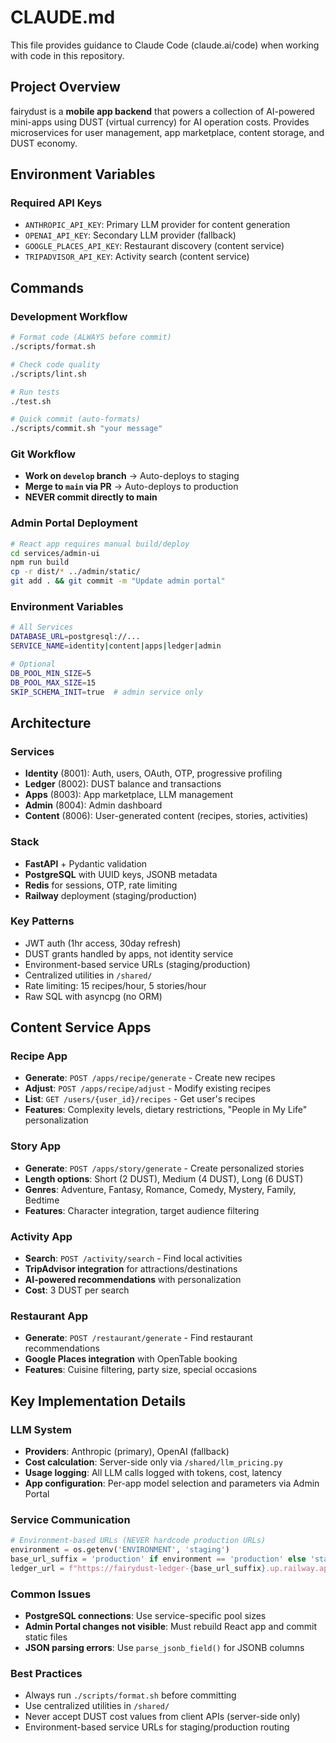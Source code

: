 # CLAUDE.md

This file provides guidance to Claude Code (claude.ai/code) when working with code in this repository.

## Project Overview

fairydust is a **mobile app backend** that powers a collection of AI-powered mini-apps using DUST (virtual currency) for AI operation costs. Provides microservices for user management, app marketplace, content storage, and DUST economy.

## Environment Variables

### Required API Keys
- `ANTHROPIC_API_KEY`: Primary LLM provider for content generation
- `OPENAI_API_KEY`: Secondary LLM provider (fallback)
- `GOOGLE_PLACES_API_KEY`: Restaurant discovery (content service)
- `TRIPADVISOR_API_KEY`: Activity search (content service)

## Commands

### Development Workflow
```bash
# Format code (ALWAYS before commit)
./scripts/format.sh

# Check code quality
./scripts/lint.sh

# Run tests
./test.sh

# Quick commit (auto-formats)
./scripts/commit.sh "your message"
```

### Git Workflow
- **Work on `develop` branch** → Auto-deploys to staging
- **Merge to `main` via PR** → Auto-deploys to production
- **NEVER commit directly to main**

### Admin Portal Deployment
```bash
# React app requires manual build/deploy
cd services/admin-ui
npm run build
cp -r dist/* ../admin/static/
git add . && git commit -m "Update admin portal"
```

### Environment Variables
```bash
# All Services
DATABASE_URL=postgresql://...
SERVICE_NAME=identity|content|apps|ledger|admin

# Optional
DB_POOL_MIN_SIZE=5
DB_POOL_MAX_SIZE=15
SKIP_SCHEMA_INIT=true  # admin service only
```

## Architecture

### Services
- **Identity** (8001): Auth, users, OAuth, OTP, progressive profiling
- **Ledger** (8002): DUST balance and transactions
- **Apps** (8003): App marketplace, LLM management
- **Admin** (8004): Admin dashboard
- **Content** (8006): User-generated content (recipes, stories, activities)

### Stack
- **FastAPI** + Pydantic validation
- **PostgreSQL** with UUID keys, JSONB metadata
- **Redis** for sessions, OTP, rate limiting
- **Railway** deployment (staging/production)

### Key Patterns
- JWT auth (1hr access, 30day refresh)
- DUST grants handled by apps, not identity service
- Environment-based service URLs (staging/production)
- Centralized utilities in `/shared/`
- Rate limiting: 15 recipes/hour, 5 stories/hour
- Raw SQL with asyncpg (no ORM)

## Content Service Apps

### Recipe App
- **Generate**: `POST /apps/recipe/generate` - Create new recipes
- **Adjust**: `POST /apps/recipe/adjust` - Modify existing recipes
- **List**: `GET /users/{user_id}/recipes` - Get user's recipes
- **Features**: Complexity levels, dietary restrictions, "People in My Life" personalization

### Story App  
- **Generate**: `POST /apps/story/generate` - Create personalized stories
- **Length options**: Short (2 DUST), Medium (4 DUST), Long (6 DUST)
- **Genres**: Adventure, Fantasy, Romance, Comedy, Mystery, Family, Bedtime
- **Features**: Character integration, target audience filtering

### Activity App
- **Search**: `POST /activity/search` - Find local activities
- **TripAdvisor integration** for attractions/destinations
- **AI-powered recommendations** with personalization
- **Cost**: 3 DUST per search

### Restaurant App
- **Generate**: `POST /restaurant/generate` - Find restaurant recommendations
- **Google Places integration** with OpenTable booking
- **Features**: Cuisine filtering, party size, special occasions

## Key Implementation Details

### LLM System
- **Providers**: Anthropic (primary), OpenAI (fallback)
- **Cost calculation**: Server-side only via `/shared/llm_pricing.py`
- **Usage logging**: All LLM calls logged with tokens, cost, latency
- **App configuration**: Per-app model selection and parameters via Admin Portal

### Service Communication
```python
# Environment-based URLs (NEVER hardcode production URLs)
environment = os.getenv('ENVIRONMENT', 'staging')
base_url_suffix = 'production' if environment == 'production' else 'staging'
ledger_url = f"https://fairydust-ledger-{base_url_suffix}.up.railway.app"
```

### Common Issues
- **PostgreSQL connections**: Use service-specific pool sizes
- **Admin Portal changes not visible**: Must rebuild React app and commit static files
- **JSON parsing errors**: Use `parse_jsonb_field()` for JSONB columns

### Best Practices
- Always run `./scripts/format.sh` before committing
- Use centralized utilities in `/shared/`
- Never accept DUST cost values from client APIs (server-side only)
- Environment-based service URLs for staging/production routing